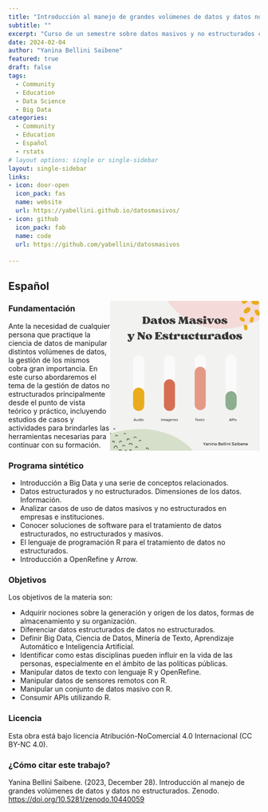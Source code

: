 ```yaml
---
title: "Introducción al manejo de grandes volúmenes de datos y datos no estructurados"
subtitle: ""
excerpt: "Curso de un semestre sobre datos masivos y no estructurados con foco en Ciencia de Datos. Diplomatura en Ciencia de Datos con orientacion en politicas publicas de la UNAB"
date: 2024-02-04
author: "Yanina Bellini Saibene"
featured: true
draft: false
tags:
  - Community
  - Education
  - Data Science
  - Big Data
categories:
  - Community
  - Education
  - Español
  - rstats
# layout options: single or single-sidebar
layout: single-sidebar
links:
- icon: door-open
  icon_pack: fas
  name: website
  url: https://yabellini.github.io/datosmasivos/
- icon: github
  icon_pack: fab
  name: code
  url: https://github.com/yabellini/datosmasivos

---
```


## Español

<img src='featured.png' align="right" height="300" alt='Esquema de un grafico de con cuatro barras. La primera dice Audio y esta 1/4 completa, las segunda dice imagenes y esta completa a la mitad, la tercera esta completa 3/4 y dice Texto y la ultima dice APIs y esta completa un poco menos que un 1/4. Arriba del grafico dice Datos Masivos y No estructurados'/>

### Fundamentación
Ante la necesidad de cualquier persona que practique la ciencia de datos de manipular distintos volúmenes de datos, la gestión de los mismos cobra gran importancia. En este curso abordaremos el tema de la gestión de datos no estructurados principalmente desde el punto de vista teórico y práctico, incluyendo estudios de casos y actividades para brindarles las herramientas necesarias para continuar con su formación.

### Programa sintético

- Introducción a Big Data y una serie de conceptos relacionados.
- Datos estructurados y no estructurados. Dimensiones de los datos. Información.
- Analizar casos de uso de datos masivos y no estructurados en empresas e instituciones.
- Conocer soluciones de software para el tratamiento de datos estructurados, no estructurados y masivos.
- El lenguaje de programación R para el tratamiento de datos no estructurados.
- Introducción a OpenRefine y Arrow.


### Objetivos

Los objetivos de la materia son:

- Adquirir nociones sobre la generación y origen de los datos, formas de almacenamiento y su organización.
- Diferenciar datos estructurados de datos no estructurados.
- Definir Big Data, Ciencia de Datos, Minería de Texto, Aprendizaje Automático e Inteligencia Artificial.
- Identificar como estas disciplinas pueden influir en la vida de las personas, especialmente en el ámbito de las políticas públicas.
- Manipular datos de texto con lenguaje R y OpenRefine.
- Manipular datos de sensores remotos con R.
- Manipular un conjunto de datos masivo con R.
- Consumir APIs utilizando R.

### Licencia

Esta obra está bajo licencia Atribución-NoComercial 4.0 Internacional (CC BY-NC 4.0).

### ¿Cómo citar este trabajo?

Yanina Bellini Saibene. (2023, December 28). Introducción al manejo de grandes volúmenes de datos y datos no estructurados. Zenodo. https://doi.org/10.5281/zenodo.10440059
